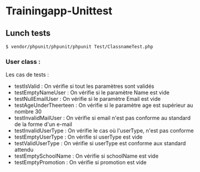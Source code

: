 # Trainingapp-Unittest

## Lunch tests

`$ vendor/phpunit/phpunit/phpunit Test/ClassnameTest.php`

### User class :

Les cas de tests :
* testIsValid : On vérifie si tout les paramètres sont validés
* testEmptyNameUser : On vérifie si le paramètre Name est vide
* testNullEmailUser : On vérifie si le paramètre Email est vide
* testAgeUnderTheerteen : On vérifie si le paramètre age est supérieur au nombre 30
* testInvalidMailUser : On vérifie si email n'est pas conforme au standard de la forme d'un e-mail
* testInvalidUserType : On vérifie le cas où l'userType, n'est pas conforme
* testEmptyUserType : On vérifie si userType est vide
* testValidUserType : On vérifie si userType est conforme aux standard attendu
* testEmptySchoolName : On vérifie si schoolName est vide
* testEmptyPromotion : On vérifie si promotion est vide
